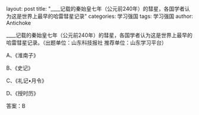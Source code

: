 layout: post
title:  "____记载的秦始皇七年（公元前240年）的彗星，各国学者认为这是世界上最早的哈雷彗星记录"
categories: 学习强国
tags: 学习强国
author: Antichoke

____记载的秦始皇七年（公元前240年）的彗星，各国学者认为这是世界上最早的哈雷彗星记录。（出题单位：山东科技报社  推荐单位：山东学习平台）

A、《淮南子》

B、《史记》

C、《礼记•月令》

D、《授时历》

答案：B


